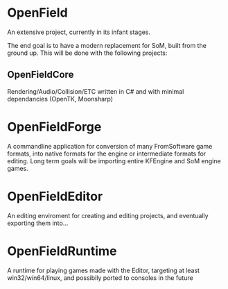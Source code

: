 # OpenField
An extensive project, currently in its infant stages.

The end goal is to have a modern replacement for SoM, built from the ground up. This will be done with the following projects:

## OpenFieldCore
Rendering/Audio/Collision/ETC written in C# and with minimal dependancies (OpenTK, Moonsharp)

# OpenFieldForge
A commandline application for conversion of many FromSoftware game formats, into native formats for the engine or intermediate formats for editing. Long term goals will be importing entire KFEngine and SoM engine games.

# OpenFieldEditor
An editing enviroment for creating and editing projects, and eventually exporting them into...

# OpenFieldRuntime
A runtime for playing games made with the Editor, targeting at least win32/win64/linux, and possibily ported to consoles in the future
